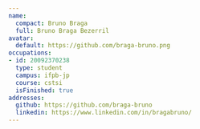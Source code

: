 ```yaml
---
name:
  compact: Bruno Braga
  full: Bruno Braga Bezerril
avatar:
  default: https://github.com/braga-bruno.png
occupations:
- id: 20092370238
  type: student
  campus: ifpb-jp
  course: cstsi
  isFinished: true
addresses:
  github: https://github.com/braga-bruno
  linkedin: https://www.linkedin.com/in/bragabruno/
---
```

